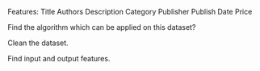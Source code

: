 
Features:
Title	Authors	Description	Category	Publisher	Publish Date	Price




Find the algorithm which can be applied on this dataset?

Clean the dataset.

Find input and output features.